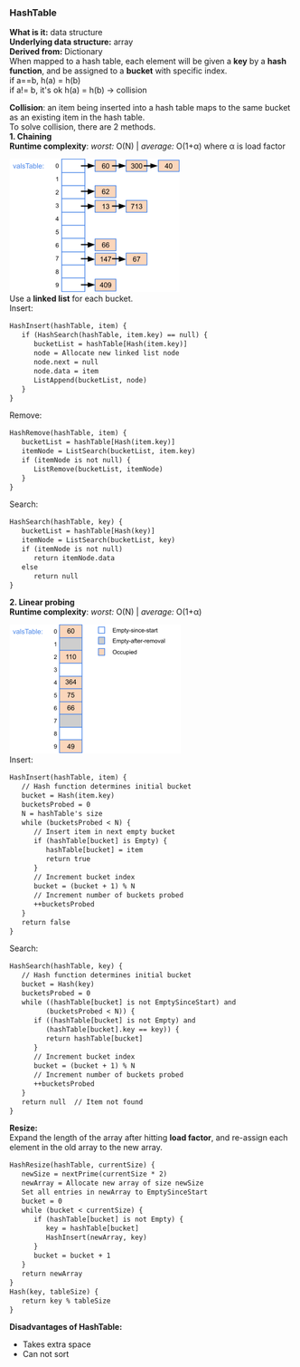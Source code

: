 ### HashTable
**What is it:** data structure  
**Underlying data structure:** array  
**Derived from:** Dictionary  
When mapped to a hash table, each element will be given a **key** by a **hash function**, and be assigned to a **bucket** with specific index.  
if a==b, h(a) = h(b)  
if a!= b, it's ok h(a) = h(b) -> collision  

**Collision**: an item being inserted into a hash table maps to the same bucket as an existing item in the hash table.  
To solve collision, there are 2 methods.  
**1. Chaining**  
**Runtime complexity**: *worst:* O(N) | *average:* O(1+α)  where α is load factor

   ![image](images/HashTable-1.png)  
   Use a **linked list** for each bucket.  
   Insert:  
   ```
   HashInsert(hashTable, item) {
      if (HashSearch(hashTable, item.key) == null) {
         bucketList = hashTable[Hash(item.key)]
         node = Allocate new linked list node
         node.next = null
         node.data = item
         ListAppend(bucketList, node)
      }
   }
   ```
   Remove:  
   ```   
   HashRemove(hashTable, item) {
      bucketList = hashTable[Hash(item.key)]
      itemNode = ListSearch(bucketList, item.key)
      if (itemNode is not null) {
         ListRemove(bucketList, itemNode)
      } 
   }
   ```
   Search:  
   ```
   HashSearch(hashTable, key) {
      bucketList = hashTable[Hash(key)]
      itemNode = ListSearch(bucketList, key)
      if (itemNode is not null)
         return itemNode.data
      else
         return null
   }
   ```

**2. Linear probing**  
**Runtime complexity**: *worst:* O(N) | *average:* O(1+α)  

![image](images/HashTable-2.png)  
Insert:  
```
HashInsert(hashTable, item) {
   // Hash function determines initial bucket
   bucket = Hash(item.key)    
   bucketsProbed = 0
   N = hashTable's size
   while (bucketsProbed < N) {
      // Insert item in next empty bucket
      if (hashTable[bucket] is Empty) {
         hashTable[bucket] = item
         return true 
      }
      // Increment bucket index
      bucket = (bucket + 1) % N
      // Increment number of buckets probed
      ++bucketsProbed
   }
   return false      
}
```
Search:  
```
HashSearch(hashTable, key) {
   // Hash function determines initial bucket
   bucket = Hash(key)
   bucketsProbed = 0
   while ((hashTable[bucket] is not EmptySinceStart) and
         (bucketsProbed < N)) {
      if ((hashTable[bucket] is not Empty) and
         (hashTable[bucket].key == key)) {
         return hashTable[bucket]
      }
      // Increment bucket index
      bucket = (bucket + 1) % N
      // Increment number of buckets probed
      ++bucketsProbed
   }
   return null  // Item not found
}
```

**Resize:**  
Expand the length of the array after hitting **load factor**, and re-assign each element in the old array to the new array.  
```
HashResize(hashTable, currentSize) {
   newSize = nextPrime(currentSize * 2)
   newArray = Allocate new array of size newSize
   Set all entries in newArray to EmptySinceStart
   bucket = 0
   while (bucket < currentSize) {
      if (hashTable[bucket] is not Empty) {
         key = hashTable[bucket]
         HashInsert(newArray, key)
      }
      bucket = bucket + 1
   }
   return newArray
}
Hash(key, tableSize) {
   return key % tableSize
}
```

**Disadvantages of HashTable:**  
- Takes extra space  
- Can not sort
